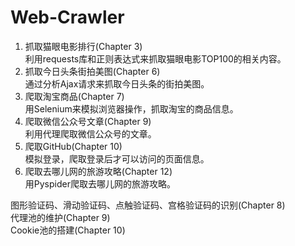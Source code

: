 # Web-Crawler
1. 抓取猫眼电影排行(Chapter 3)   
利用requests库和正则表达式来抓取猫眼电影TOP100的相关内容。  
2. 抓取今日头条街拍美图(Chapter 6)  
通过分析Ajax请求来抓取今日头条的街拍美图。  
3. 爬取淘宝商品(Chapter 7)  
用Selenium来模拟浏览器操作，抓取淘宝的商品信息。  
4. 爬取微信公众号文章(Chapter 9)  
利用代理爬取微信公众号的文章。  
5. 爬取GitHub(Chapter 10)  
模拟登录，爬取登录后才可以访问的页面信息。  
6. 爬取去哪儿网的旅游攻略(Chapter 12)  
用Pyspider爬取去哪儿网的旅游攻略。  

图形验证码、滑动验证码、点触验证码、宫格验证码的识别(Chapter 8)  
代理池的维护(Chapter 9)  
Cookie池的搭建(Chapter 10)  
